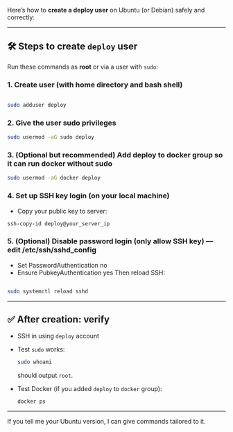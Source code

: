 Here’s how to **create a deploy user** on Ubuntu (or Debian) safely and correctly:

---

## 🛠 Steps to create `deploy` user

Run these commands as **root** or via a user with `sudo`:
### 1. Create user (with home directory and bash shell)
```bash

sudo adduser deploy
```

### 2. Give the user sudo privileges
```bash
sudo usermod -aG sudo deploy
```

### 3. (Optional but recommended) Add deploy to docker group so it can run docker without sudo
```bash
sudo usermod -aG docker deploy
```

### 4. Set up SSH key login (on your local machine)
 - Copy your public key to server:
```bash
ssh-copy-id deploy@your_server_ip
```
### 5. (Optional) Disable password login (only allow SSH key) — edit /etc/ssh/sshd_config
 - Set PasswordAuthentication no
 - Ensure PubkeyAuthentication yes
Then reload SSH:
```bash

sudo systemctl reload sshd
```

---

## ✅ After creation: verify

* SSH in using `deploy` account

* Test `sudo` works:

  ```bash
  sudo whoami
  ```

  should output `root`.

* Test Docker (if you added `deploy` to `docker` group):

  ```bash
  docker ps
  ```

---

If you tell me your Ubuntu version, I can give commands tailored to it.
